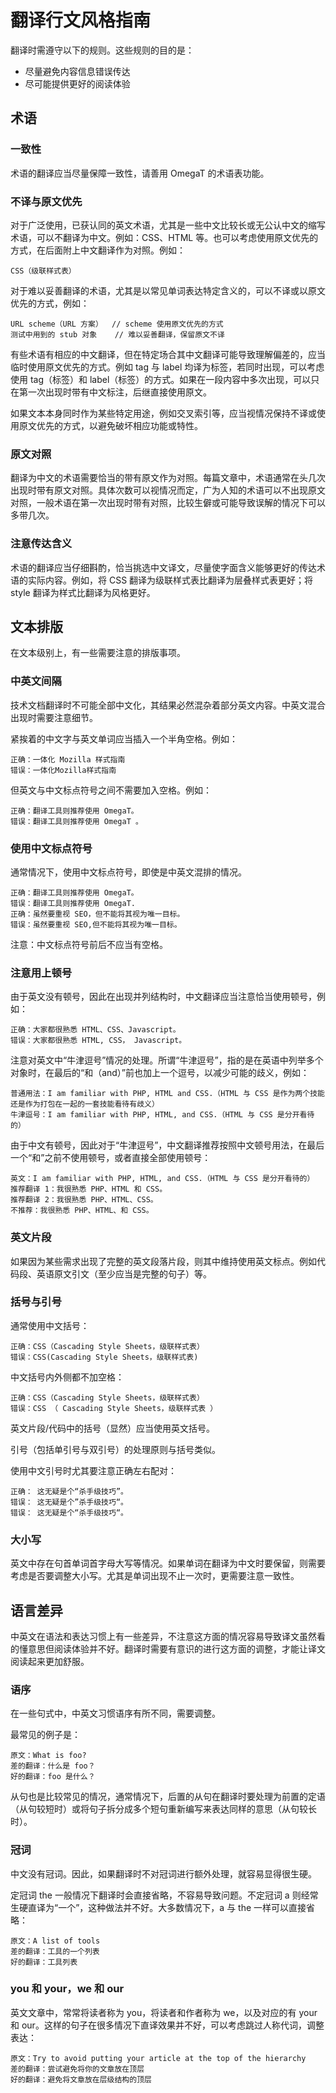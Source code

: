 # 翻译行文风格指南

翻译时需遵守以下的规则。这些规则的目的是：

- 尽量避免内容信息错误传达
- 尽可能提供更好的阅读体验

## 术语

### 一致性

术语的翻译应当尽量保障一致性，请善用 OmegaT 的术语表功能。

### 不译与原文优先

对于广泛使用，已获认同的英文术语，尤其是一些中文比较长或无公认中文的缩写术语，可以不翻译为中文。例如：CSS、HTML 等。也可以考虑使用原文优先的方式，在后面附上中文翻译作为对照。例如：

    CSS（级联样式表）

对于难以妥善翻译的术语，尤其是以常见单词表达特定含义的，可以不译或以原文优先的方式，例如：

    URL scheme（URL 方案）  // scheme 使用原文优先的方式
    测试中用到的 stub 对象    // 难以妥善翻译，保留原文不译

有些术语有相应的中文翻译，但在特定场合其中文翻译可能导致理解偏差的，应当临时使用原文优先的方式。例如 tag 与 label 均译为标签，若同时出现，可以考虑使用 tag（标签）和 label（标签）的方式。如果在一段内容中多次出现，可以只在第一次出现时带有中文标注，后继直接使用原文。

如果文本本身同时作为某些特定用途，例如交叉索引等，应当视情况保持不译或使用原文优先的方式，以避免破坏相应功能或特性。

### 原文对照

翻译为中文的术语需要恰当的带有原文作为对照。每篇文章中，术语通常在头几次出现时带有原文对照。具体次数可以视情况而定，广为人知的术语可以不出现原文对照，一般术语在第一次出现时带有对照，比较生僻或可能导致误解的情况下可以多带几次。

### 注意传达含义

术语的翻译应当仔细斟酌，恰当挑选中文译文，尽量使字面含义能够更好的传达术语的实际内容。例如，将 CSS 翻译为级联样式表比翻译为层叠样式表更好；将 style 翻译为样式比翻译为风格更好。

## 文本排版

在文本级别上，有一些需要注意的排版事项。

### 中英文间隔

技术文档翻译时不可能全部中文化，其结果必然混杂着部分英文内容。中英文混合出现时需要注意细节。

紧挨着的中文字与英文单词应当插入一个半角空格。例如：

    正确：一体化 Mozilla 样式指南
    错误：一体化Mozilla样式指南

但英文与中文标点符号之间不需要加入空格。例如：

    正确：翻译工具则推荐使用 OmegaT。
    错误：翻译工具则推荐使用 OmegaT 。

### 使用中文标点符号

通常情况下，使用中文标点符号，即使是中英文混排的情况。

    正确：翻译工具则推荐使用 OmegaT。
    错误：翻译工具则推荐使用 OmegaT.
    正确：虽然要重视 SEO，但不能将其视为唯一目标。
    错误：虽然要重视 SEO,但不能将其视为唯一目标。

注意：中文标点符号前后不应当有空格。

### 注意用上顿号

由于英文没有顿号，因此在出现并列结构时，中文翻译应当注意恰当使用顿号，例如：

    正确：大家都很熟悉 HTML、CSS、Javascript。
    错误：大家都很熟悉 HTML, CSS， Javascript。

注意对英文中“牛津逗号”情况的处理。所谓“牛津逗号”，指的是在英语中列举多个对象时，在最后的“和（and）”前也加上一个逗号，以减少可能的歧义，例如：

    普通用法：I am familiar with PHP, HTML and CSS.（HTML 与 CSS 是作为两个技能还是作为打包在一起的一套技能看待有歧义）
    牛津逗号：I am familiar with PHP, HTML, and CSS.（HTML 与 CSS 是分开看待的）

由于中文有顿号，因此对于“牛津逗号”，中文翻译推荐按照中文顿号用法，在最后一个“和”之前不使用顿号，或者直接全部使用顿号：

    英文：I am familiar with PHP, HTML, and CSS.（HTML 与 CSS 是分开看待的）
    推荐翻译 1：我很熟悉 PHP、HTML 和 CSS。
    推荐翻译 2：我很熟悉 PHP、HTML、CSS。
    不推荐：我很熟悉 PHP、HTML、和 CSS。

### 英文片段

如果因为某些需求出现了完整的英文段落片段，则其中维持使用英文标点。例如代码段、英语原文引文（至少应当是完整的句子）等。

### 括号与引号

通常使用中文括号：

    正确：CSS（Cascading Style Sheets，级联样式表）
    错误：CSS(Cascading Style Sheets，级联样式表)

中文括号内外侧都不加空格：

    正确：CSS（Cascading Style Sheets，级联样式表）
    错误：CSS （ Cascading Style Sheets，级联样式表 ）

英文片段/代码中的括号（显然）应当使用英文括号。

引号（包括单引号与双引号）的处理原则与括号类似。

使用中文引号时尤其要注意正确左右配对：

    正确： 这无疑是个“杀手级技巧”。
    错误： 这无疑是个”杀手级技巧“。
    错误： 这无疑是个“杀手级技巧“。

### 大小写

英文中存在句首单词首字母大写等情况。如果单词在翻译为中文时要保留，则需要考虑是否要调整大小写。尤其是单词出现不止一次时，更需要注意一致性。

## 语言差异

中英文在语法和表达习惯上有一些差异，不注意这方面的情况容易导致译文虽然看的懂意思但阅读体验并不好。翻译时需要有意识的进行这方面的调整，才能让译文阅读起来更加舒服。

### 语序

在一些句式中，中英文习惯语序有所不同，需要调整。

最常见的例子是：

    原文：What is foo?
    差的翻译：什么是 foo？
    好的翻译：foo 是什么？

从句也是比较常见的情况，通常情况下，后置的从句在翻译时要处理为前置的定语（从句较短时）或将句子拆分成多个短句重新编写来表达同样的意思（从句较长时）。

### 冠词

中文没有冠词。因此，如果翻译时不对冠词进行额外处理，就容易显得很生硬。

定冠词 the 一般情况下翻译时会直接省略，不容易导致问题。不定冠词 a 则经常生硬直译为“一个”，这种做法并不好。大多数情况下，a 与 the 一样可以直接省略：

    原文：A list of tools
    差的翻译：工具的一个列表
    好的翻译：工具列表

### you 和 your，we 和 our

英文文章中，常常将读者称为 you，将读者和作者称为 we，以及对应的有 your 和 our。这样的句子在很多情况下直译效果并不好，可以考虑跳过人称代词，调整表达：

    原文：Try to avoid putting your article at the top of the hierarchy
    差的翻译：尝试避免将你的文章放在顶层
    好的翻译：避免将文章放在层级结构的顶层


